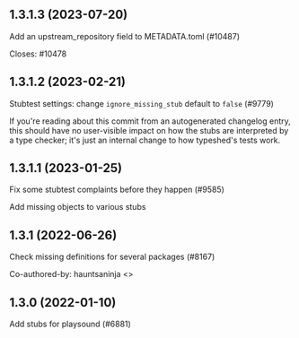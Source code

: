 ## 1.3.1.3 (2023-07-20)

Add an upstream_repository field to METADATA.toml (#10487)

Closes: #10478

## 1.3.1.2 (2023-02-21)

Stubtest settings: change `ignore_missing_stub` default to `false` (#9779)

If you're reading about this commit from an autogenerated changelog entry, this should have no user-visible impact on how the stubs are interpreted by a type checker; it's just an internal change to how typeshed's tests work.

## 1.3.1.1 (2023-01-25)

Fix some stubtest complaints before they happen (#9585)

Add missing objects to various stubs

## 1.3.1 (2022-06-26)

Check missing definitions for several packages (#8167)

Co-authored-by: hauntsaninja <>

## 1.3.0 (2022-01-10)

Add stubs for playsound (#6881)

